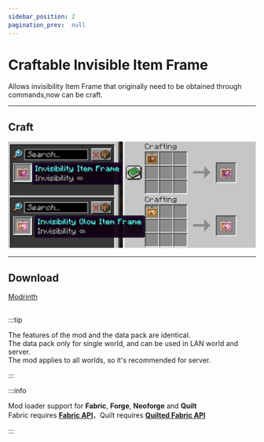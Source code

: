 ```yaml
---
sidebar_position: 2
pagination_prev:  null 
---
```


# Craftable Invisible Item Frame

Allows invisibility Item Frame that originally need to be obtained through commands,now can be craft.

---
## Craft

![craft](./img/craft.png)

---
## Download

<a className="button button--success button--lg" target="_blank" href="https://modrinth.com/datapack/invisibility-itemframe">Modrinth</a>

##

:::tip

The features of the mod and the data pack are identical.   
The data pack only for single world, and can be used in LAN world and server.   
The mod applies to all worlds, so it's recommended for server.

:::

:::info

Mod loader support for **Fabric**, **Forge**, **Neoforge** and **Quilt**  
Fabric requires [**Fabric API**](https://modrinth.com/mod/fabric-api)，Quilt requires [**Quilted Fabric API**](https://modrinth.com/mod/qsl)

:::